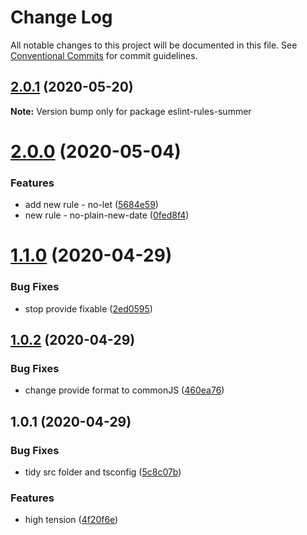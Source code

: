# Change Log

All notable changes to this project will be documented in this file.
See [Conventional Commits](https://conventionalcommits.org) for commit guidelines.

## [2.0.1](https://github.com/1natsu172/eslint-summer/tree/master/packages/eslint-rules-summer/compare/v2.0.0...v2.0.1) (2020-05-20)

**Note:** Version bump only for package eslint-rules-summer





# [2.0.0](https://github.com/1natsu172/eslint-summer/tree/master/packages/eslint-rules-summer/compare/v1.1.0...v2.0.0) (2020-05-04)


### Features

* add new rule - no-let ([5684e59](https://github.com/1natsu172/eslint-summer/tree/master/packages/eslint-rules-summer/commit/5684e598b15f252ac3537c163ec3e1abf97a7288))
* new rule - no-plain-new-date ([0fed8f4](https://github.com/1natsu172/eslint-summer/tree/master/packages/eslint-rules-summer/commit/0fed8f47a5b02e665c0813d9c34a3353eacd2b4f))





# [1.1.0](https://github.com/1natsu172/eslint-summer/tree/master/packages/eslint-rules-summer/compare/v1.0.2...v1.1.0) (2020-04-29)


### Bug Fixes

* stop provide fixable ([2ed0595](https://github.com/1natsu172/eslint-summer/tree/master/packages/eslint-rules-summer/commit/2ed059581f3ea0f8a672ffd909d10149910e3400))





## [1.0.2](https://github.com/1natsu172/eslint-summer/compare/v1.0.1...v1.0.2) (2020-04-29)


### Bug Fixes

* change provide format  to commonJS ([460ea76](https://github.com/1natsu172/eslint-summer/commit/460ea76525b6b1353ce4193ad84d0bc3123315a0))





## 1.0.1 (2020-04-29)


### Bug Fixes

* tidy src folder and tsconfig ([5c8c07b](https://github.com/1natsu172/eslint-summer/commit/5c8c07bbf63c05527191b88565fdb25f6315ad1d))


### Features

* high tension ([4f20f6e](https://github.com/1natsu172/eslint-summer/commit/4f20f6ecbf9f0059dd36c4922a2c07ef320dbdbc))
